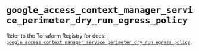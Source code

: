 # `google_access_context_manager_service_perimeter_dry_run_egress_policy`

Refer to the Terraform Registry for docs: [`google_access_context_manager_service_perimeter_dry_run_egress_policy`](https://registry.terraform.io/providers/hashicorp/google-beta/5.43.0/docs/resources/google_access_context_manager_service_perimeter_dry_run_egress_policy).
